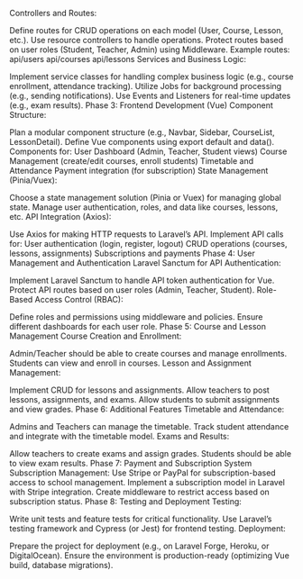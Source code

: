 
Controllers and Routes:

Define routes for CRUD operations on each model (User, Course, Lesson, etc.).
Use resource controllers to handle operations.
Protect routes based on user roles (Student, Teacher, Admin) using Middleware.
Example routes:
api/users
api/courses
api/lessons
Services and Business Logic:

Implement service classes for handling complex business logic (e.g., course enrollment, attendance tracking).
Utilize Jobs for background processing (e.g., sending notifications).
Use Events and Listeners for real-time updates (e.g., exam results).
Phase 3: Frontend Development (Vue)
Component Structure:

Plan a modular component structure (e.g., Navbar, Sidebar, CourseList, LessonDetail).
Define Vue components using export default and data(). Components for:
User Dashboard (Admin, Teacher, Student views)
Course Management (create/edit courses, enroll students)
Timetable and Attendance
Payment integration (for subscription)
State Management (Pinia/Vuex):

Choose a state management solution (Pinia or Vuex) for managing global state.
Manage user authentication, roles, and data like courses, lessons, etc.
API Integration (Axios):

Use Axios for making HTTP requests to Laravel’s API.
Implement API calls for:
User authentication (login, register, logout)
CRUD operations (courses, lessons, assignments)
Subscriptions and payments
Phase 4: User Management and Authentication
Laravel Sanctum for API Authentication:

Implement Laravel Sanctum to handle API token authentication for Vue.
Protect API routes based on user roles (Admin, Teacher, Student).
Role-Based Access Control (RBAC):

Define roles and permissions using middleware and policies.
Ensure different dashboards for each user role.
Phase 5: Course and Lesson Management
Course Creation and Enrollment:

Admin/Teacher should be able to create courses and manage enrollments.
Students can view and enroll in courses.
Lesson and Assignment Management:

Implement CRUD for lessons and assignments.
Allow teachers to post lessons, assignments, and exams.
Allow students to submit assignments and view grades.
Phase 6: Additional Features
Timetable and Attendance:

Admins and Teachers can manage the timetable.
Track student attendance and integrate with the timetable model.
Exams and Results:

Allow teachers to create exams and assign grades.
Students should be able to view exam results.
Phase 7: Payment and Subscription System
Subscription Management:
Use Stripe or PayPal for subscription-based access to school management.
Implement a subscription model in Laravel with Stripe integration.
Create middleware to restrict access based on subscription status.
Phase 8: Testing and Deployment
Testing:

Write unit tests and feature tests for critical functionality.
Use Laravel’s testing framework and Cypress (or Jest) for frontend testing.
Deployment:

Prepare the project for deployment (e.g., on Laravel Forge, Heroku, or DigitalOcean).
Ensure the environment is production-ready (optimizing Vue build, database migrations).
